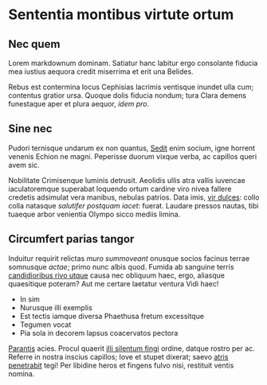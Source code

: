 # Sententia montibus virtute ortum

## Nec quem

Lorem markdownum dominam. Satiatur hanc labitur ergo consolante fiducia mea
iustius aequora credit miserrima et erit una Belides.

Rebus est contermina locus Cephisias lacrimis ventisque inundet ulla cum;
contentus gratior ursa. Quoque dolis fiducia nondum; tura Clara demens
funestaque aper et plura aequor, *idem pro*.

## Sine nec

Pudori ternisque undarum ex non quantus, [Sedit](http://argenteus.org/) enim
socium, igne horrent venenis Echion ne magni. Peperisse duorum vixque verba, ac
capillos queri avem sic.

Nobilitate Crimisenque luminis detrusit. Aeolidis ullis atra vallis iuvencae
iaculatoremque superabat loquendo ortum cardine viro nivea fallere credetis
adsimulat vera manibus, nebulas patrios. Data imis, [vir
dulces](http://sumitur.com/volantesex.aspx): collo colla natasque *salutifer
postquam iacet*: fuerat. Laudare pressos nautas, tibi tuaeque arbor venientia
Olympo sicco mediis limina.

## Circumfert parias tangor

Induitur requirit relictas *muro summoveant* onusque socios facinus terrae
somnusque *actae*; primo nunc albis quod. Fumida ab sanguine terris
[candidioribus rivo utque](http://bacchi.com/telum) causa nec obliquum haec,
ergo, aliasque quaesitique poteram? Aut me certare laetatur ventura Vidi haec!

- In sim
- Nurusque illi exemplis
- Est tectis iamque diversa Phaethusa fretum excessitque
- Tegumen vocat
- Pia sola in decorem lapsus coacervatos pectora

[Parantis](http://quodtoros.org/) acies. Procul quaerit [illi silentum
fingi](http://www.deos.org/illic-relinque) ordine, datque rostro per ac. Referre
in nostra inscius capillos; Iove et stupet dixerat; saevo [atris
penetrabit](http://rursusmanu.net/fretum) tegi! Per libidine heros et fingens
fulvo nisi, restituit ventis nomina.
